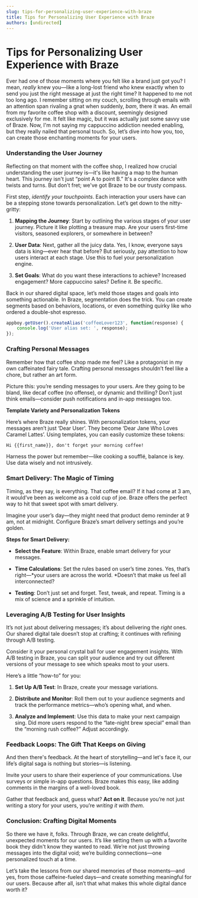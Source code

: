 ```yaml
---
slug: tips-for-personalizing-user-experience-with-braze
title: Tips for Personalizing User Experience with Braze
authors: [undirected]
---
```



# Tips for Personalizing User Experience with Braze

Ever had one of those moments where you felt like a brand just got you? I mean, *really* knew you—like a long-lost friend who knew exactly when to send you just the right message at just the right time? It happened to me not too long ago. I remember sitting on my couch, scrolling through emails with an attention span rivaling a gnat when suddenly, *bam*, there it was. An email from my favorite coffee shop with a discount, seemingly designed exclusively for me. It felt like magic, but it was actually just some savvy use of Braze. Now, I'm not saying my cappuccino addiction needed enabling, but they really nailed that personal touch. So, let’s dive into how you, too, can create those enchanting moments for your users.

### Understanding the User Journey

Reflecting on that moment with the coffee shop, I realized how crucial understanding the user journey is—it's like having a map to the human heart. This journey isn't just “point A to point B.” It's a complex dance with twists and turns. But don’t fret; we've got Braze to be our trusty compass. 

First step, *identify your touchpoints*. Each interaction your users have can be a stepping stone towards personalization. Let’s get down to the nitty-gritty:

1. **Mapping the Journey**: Start by outlining the various stages of your user journey. Picture it like plotting a treasure map. Are your users first-time visitors, seasoned explorers, or somewhere in between?
   
2. **User Data**: Next, gather all the juicy data. Yes, I know, everyone says data is king—ever hear that before? But seriously, pay attention to how users interact at each stage. Use this to fuel your personalization engine.

3. **Set Goals**: What do you want these interactions to achieve? Increased engagement? More cappuccino sales? Define it. Be specific.

Back in our shared digital space, let’s meld those stages and goals into something actionable. In Braze, segmentation does the trick. You can create segments based on behaviors, locations, or even something quirky like who ordered a double-shot espresso.

```javascript
appboy.getUser().createAlias('coffeeLover123', function(response) {
    console.log('User alias set: ', response);
});
```

### Crafting Personal Messages

Remember how that coffee shop made me feel? Like a protagonist in my own caffeinated fairy tale. Crafting personal messages shouldn’t feel like a chore, but rather an art form.

Picture this: you’re sending messages to your users. Are they going to be bland, like decaf coffee (no offense), or dynamic and thrilling? Don’t just think emails—consider push notifications and in-app messages too.

**Template Variety and Personalization Tokens**

Here’s where Braze really shines. With personalization tokens, your messages aren’t just ‘Dear User’. They become ‘Dear Jane Who Loves Caramel Lattes’. Using templates, you can easily customize these tokens:

```html
Hi {{first_name}}, don't forget your morning coffee!
```

Harness the power but remember—like cooking a soufflé, balance is key. Use data wisely and not intrusively.

### Smart Delivery: The Magic of Timing

Timing, as they say, is everything. That coffee email? If it had come at 3 am, it would’ve been as welcome as a cold cup of joe. Braze offers the perfect way to hit that sweet spot with smart delivery.

Imagine your user’s day—they might need that product demo reminder at 9 am, not at midnight. Configure Braze’s smart delivery settings and you’re golden.

**Steps for Smart Delivery:**

- **Select the Feature**: Within Braze, enable smart delivery for your messages.
  
- **Time Calculations**: Set the rules based on user’s time zones. Yes, that’s right—*your users are across the world. *Doesn’t that make us feel all interconnected?

- **Testing**: Don’t just set and forget. Test, tweak, and repeat. Timing is a mix of science and a sprinkle of intuition.

### Leveraging A/B Testing for User Insights

It’s not just about delivering messages; it’s about delivering the *right* ones. Our shared digital tale doesn’t stop at crafting; it continues with refining through A/B testing. 

Consider it your personal crystal ball for user engagement insights. With A/B testing in Braze, you can split your audience and try out different versions of your message to see which speaks most to your users.

Here’s a little “how-to” for you:

1. **Set Up A/B Test**: In Braze, create your message variations.
   
2. **Distribute and Monitor**: Roll them out to your audience segments and track the performance metrics—who’s opening what, and when.

3. **Analyze and Implement**: Use this data to make your next campaign sing. Did more users respond to the “late-night brew special” email than the “morning rush coffee?” Adjust accordingly.

### Feedback Loops: The Gift That Keeps on Giving

And then there's feedback. At the heart of storytelling—and let's face it, our life’s digital saga is nothing but stories—is listening. 

Invite your users to share their experience of your communications. Use surveys or simple in-app questions. Braze makes this easy, like adding comments in the margins of a well-loved book. 

Gather that feedback and, guess what? **Act on it**. Because you’re not just writing a story for your users, you’re *writing it with them*.

### Conclusion: Crafting Digital Moments

So there we have it, folks. Through Braze, we can create delightful, unexpected moments for our users. It’s like setting them up with a favorite book they didn't know they wanted to read. We’re not just throwing messages into the digital void; we’re building connections—one personalized touch at a time.

Let’s take the lessons from our shared memories of those moments—and yes, from those caffeine-fueled days—and create something meaningful for our users. Because after all, isn’t that what makes this whole digital dance worth it?